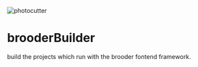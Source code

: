 <img src='https://github.com/hou80houzhu/brooderBuilder/raw/master/brooderbuilder.png' alt='photocutter'>

# brooderBuilder

build the projects which run with the brooder fontend framework.
